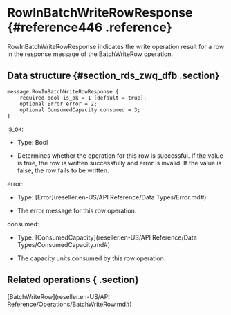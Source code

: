 # RowInBatchWriteRowResponse {#reference446 .reference}

RowInBatchWriteRowResponse indicates the write operation result for a row in the response message of the BatchWriteRow operation.

## Data structure {#section_rds_zwq_dfb .section}

```language-xml
message RowInBatchWriteRowResponse {
    required bool is_ok = 1 [default = true];
    optional Error error = 2;
    optional ConsumedCapacity consumed = 3;
}

```

is\_ok:

-   Type: Bool

-   Determines whether the operation for this row is successful. If the value is true, the row is written successfully and error is invalid. If the value is false, the row fails to be written.


error:

-   Type: [Error](reseller.en-US/API Reference/Data Types/Error.md#)

-   The error message for this row operation.


consumed:

-   Type: [ConsumedCapacity](reseller.en-US/API Reference/Data Types/ConsumedCapacity.md#)

-   The capacity units consumed by this row operation.


## Related operations { .section}

 [BatchWriteRow](reseller.en-US/API Reference/Operations/BatchWriteRow.md#) 

